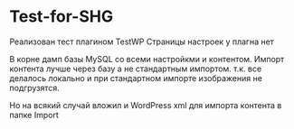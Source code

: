 # Test-for-SHG

Реализован тест плагином TestWP
Страницы настроек у плагна нет

В корне дамп базы MySQL со всеми настройкми и контентом.
Импорт контента лучше через базу а не стандартным импортом. т.к. все делалось локально и при стандартном импорте изображения не подгрузятся.

Но на всякий случай вложил и WordPress xml для импорта контента в папке Import 
